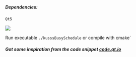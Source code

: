 ##### Dependencies:

```Qt5```


![](resources/assets/screenshot.png)

Run executable 
```` ./kusssBusySchedule ````
or compile with cmake`

##### Got some inspiration from the code snippet [code.qt.io](https://code.qt.io/cgit/qt/qtbase.git/tree/examples/widgets/richtext/calendar?h=5.15)
